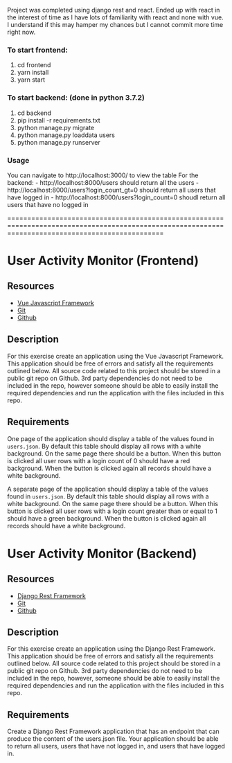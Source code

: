 Project was completed using django rest and react. Ended up with react in the interest of time as I have lots of familiarity with react and none with vue. 
I understand if this may hamper my chances but I cannot commit more time right now. 

### To start frontend:
1. cd frontend
2. yarn install            
2. yarn start

### To start backend: (done in python 3.7.2)
1. cd backend
2. pip install -r requirements.txt
3. python manage.py migrate 
4. python manage.py loaddata users
5. python manage.py runserver

### Usage
You can navigate to http://localhost:3000/ to view the table
For the backend:
    - http://localhost:8000/users should return all the users
    - http://localhost:8000/users?login_count_gt=0 should return all users that have logged in
    - http://localhost:8000/users?login_count=0 shoudl return all users that have no logged in



===================================================================================================================================================

# User Activity Monitor (Frontend)

## Resources
- [Vue Javascript Framework](https://vuejs.org/)
- [Git](https://git-scm.com/)
- [Github](https://github.com/)

## Description
For this exercise create an application using the Vue Javascript Framework.  This application should be free of errors and satisfy all the requirements outlined below.  All source code related to this project should be stored in a public git repo on Github. 3rd party dependencies do not need to be included in the repo, however someone should be able to easily install the required dependencies and run the application with the files included in this repo.

## Requirements
One page of the application should display a table of the values found in `users.json`.  By default this table should display all rows with a white background.  On the same page there should be a button.  When this button is clicked all user rows with a login count of 0 should have a red background.  When the button is clicked again all records should have a white background.

A separate page of the application should display a table of the values found in `users.json`.  By default this table should display all rows with a white background.  On the same page there should be a button.  When this button is clicked all user rows with a login count greater than or equal to 1 should have a green background.  When the button is clicked again all records should have a white background.


# User Activity Monitor (Backend)

## Resources
- [Django Rest Framework](https://www.django-rest-framework.org/)
- [Git](https://git-scm.com/)
- [Github](https://github.com/)

## Description
For this exercise create an application using the Django Rest Framework. This application should be free of errors and satisfy all the requirements outlined below. All source code related to this project should be stored in a public git repo on Github. 3rd party dependencies do not need to be included in the repo, however, someone should be able to easily install the required dependencies and run the application with the files included in this repo.

## Requirements
Create a Django Rest Framework application that has an endpoint that can produce the content of the users.json file. Your application should be able to return all users, users that have not logged in, and users that have logged in.
